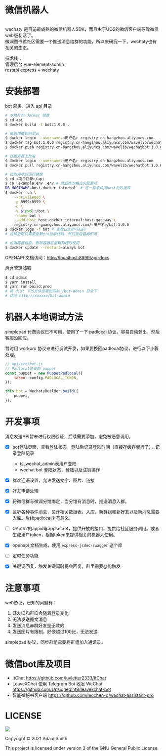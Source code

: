 微信机器人
=========

<a href="http://commitizen.github.io/cz-cli/">
   <img alt="" src="https://img.shields.io/badge/commitizen-friendly-brightgreen.svg">
</a>

wechaty 是目前最成熟的微信机器人SDK，而且由于UOS的微信客户端导致微信web版复活了。   
微澜图书馆社区需要一个推送消息给群的功能，所以来研究一下，wechaty也有相关的生态。   

技术栈：        
管理后台 vue-element-admin      
restapi express + wechaty       



安装部署
========

bot 部署，进入 api 目录
```sh
# 本地打包 docker 镜像 
$ cd api
$ docker build -t bot:1.0.0 .

# 推送镜像到阿里云
$ docker login --username=<用户名> registry.cn-hangzhou.aliyuncs.com
$ docker tag bot:1.0.0 registry.cn-hangzhou.aliyuncs.com/wavelib/wechatbot:1.0.0
$ docker push registry.cn-hangzhou.aliyuncs.com/wavelib/wechatbot:1.0.0

# 在服务器上拉取
$ docker login --username=<用户名> registry.cn-hangzhou.aliyuncs.com
$ docker pull registry.cn-hangzhou.aliyuncs.com/wavelib/wechatbot:1.0.0

# 拉取完毕后运行镜像
$ cd <项目目录>/api
$ cp .example.env .env # 然后修改相应的配置项
DB_HOSTNAME=host.docker.internal  # 这一样来访问host的数据库
$ docker run \
    --privileged \
    -p 8999:8999 \
    -d \
    -v $(pwd):/bot \
    --name bot \
    --add-host host.docker.internal:host-gateway \
    registry.cn-guangzhou.aliyuncs.com/<用户名>/bot:1.0.0
$ docker logs -f bot # 查看日志即可扫码
# 后续更新只需要重新git拉取代码，然后重启容器即可   

# 设置容器自启，删除容器后重新构建时使用
$ docker update --restart=always bot
```

OPENAPI 文档访问：<http://localhost:8999/api-docs>      

后台管理部署
```sh
$ cd admin
$ yarn install
$ yarn run build:prod
# 将 dist 下的文件部署到网站 /bot-admin 目录下
# 访问 http://xxxxxx/bot-admin  
```

机器人本地调试方法
===============

simplepad 付费协议已不可用，使用了一下 padlocal 协议，容易自动登出，然后客服没回应。

暂时用 workpro 协议来进行调试开发，如果要换回padlocal协议，进行以下步骤处理。 

```js
// api/src/bot.js
// Padlocal协议的 puppet
const puppet = new PuppetPadlocal({
    token: config.PADLOCAL_TOKEN,
});

this.bot = WechatyBuilder.build({
    puppet,
});
```


开发事项
========

消息发送API暂未进行权限验证，后续需要添加，避免被恶意调用。 

* [x] bot登陆页面，查看登陆状态，登陆后记录登陆时间（直接存缓存就行了），记录登陆记录   
    * ts_wechat_admin表用户登陆 
    * wechat bot 登陆状态，登陆以及注销操作     
* [x] 群欢迎语设置，允许发送文字、图片、链接    
* [x] 好友申请处理
* [x] 将微信群与微澜分馆绑定，当分馆有消息时，推送消息入群。
* [x] 监听各种事件消息，设计相关数据表，入库。新群组和新好友以及新消息需要入库。后续padlocal才有意义。   
* [ ] OAuth2的appid与appsecret，提供开放的接口，提供给社区服务调用。或者生成用户token，根据token来提供相关的机器人使用。        
* [x] openapi 文档生成，使用 `express-jsdoc-swagger` 这个库
* [ ] 定时任务功能  
* [x] 关键词回复，触发关键词时将会回复，群里需要@能触发 



注意事项
========

web协议，已知的问题有：
1. 好友ID和群ID会随着登录变化
2. 无法发送图文消息
3. 发送消息@群好友是无效的
4. 发送图片有限制，好像超过100张，无法发送

simplepad 协议，同步群组需要将群组加入通讯录。   



微信bot库及项目   
===============

* ItChat https://github.com/luvletter2333/ItChat      
* LeaveXChat 使用 Telegram Bot 收发 WeChat  https://github.com/UnsignedInt8/leavexchat-bot       
* 智能微秘书客户端 https://github.com/leochen-g/wechat-assistant-pro        


LICENSE
=======

![](http://www.gnu.org/graphics/gplv3-127x51.png)

Copyright © 2021 Adam Smith

This project is licensed under version 3 of the GNU General Public License.
